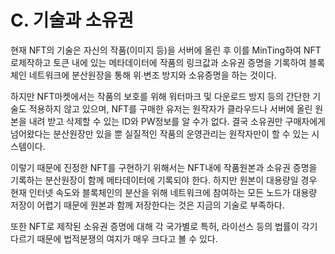 # C. 기술과 소유권

현재 NFT의 기술은 자신의 작품(이미지 등)을 서버에 올린 후 이를 MinTing하여 NFT로제작하고 토큰 내에 있는 메타데이터에 작품의 링크값과 소유권 증명을 기록하여 블록체인 네트워크에 분산원장을 통해 위∙변조 방지와 소유증명을 하는 것이다.

하지만 NFT마켓에서는 작품의 보호를 위해 워터마크 및 다운로드 방지 등의 간단한 기술도 적용하지 않고 있으며, NFT를 구매한 유저는 원작자가 클라우드나 서버에 올린 원본을 내려 받고 삭제할 수 있는 ID와 PW정보를 알 수가 없다. 결국 소유권만 구매자에게 넘어왔다는 분산원장만 있을 뿐 실질적인 작품의 운영관리는 원작자만이 할 수 있는 시스템이다.

이렇기 때문에 진정한 NFT를 구현하기 위해서는 NFT내에 작품원본과 소유권 증명을 기록하는 분산원장이 함께 메타데이터에 기록되야 한다. 하지만 원본이 대용량일 경우 현재 인터넷 속도와 블록체인의 분산을 위해 네트워크에 참여하는 모든 노드가 대용량 저장이 어렵기 때문에 원본과 함께 저장한다는 것은 지금의 기술로 부족하다.

또한 NFT로 제작된 소유권 증명에 대해 각 국가별로 특허, 라이선스 등의 법률이 각기 다르기 때문에 법적분쟁의 여지가 매우 크다고 볼 수 있다.
